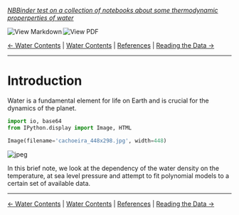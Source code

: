 <!--HEADER-->
[*NBBinder test on a collection of notebooks about some thermodynamic properperties of water*](https://github.com/rmsrosa/nbbinder)

<!--BADGES-->
<a href="https://nbviewer.jupyter.org/github/rmsrosa/nbbinder/blob/master/tests/nb_export_builds/nb_water_md/01.00-Introduction.md"><img align="left" src="https://img.shields.io/badge/view-markdown-orange" alt="View Markdown" title="View Markdown"></a>
&nbsp;<a href="https://nbviewer.jupyter.org/github/rmsrosa/nbbinder/blob/master/tests/nb_export_builds/nb_water_pdf/01.00-Introduction.pdf"><img align="left" src="https://img.shields.io/badge/view-pdf-blueviolet" alt="View PDF" title="View PDF"></a>
&nbsp;

<!--NAVIGATOR-->
[<- Water Contents](00.00-Water_Contents.md) | [Water Contents](00.00-Water_Contents.md) | [References](BA.00-References.md) | [Reading the Data ->](02.00-Data.md)

---


# Introduction

Water is a fundamental element for life on Earth and is crucial for the dynamics of the planet.


```python
import io, base64
from IPython.display import Image, HTML
```


```python
Image(filename='cachoeira_448x298.jpg', width=448) 
```




![jpeg](output_5_0.jpg)



In this brief note, we look at the dependency of the water density on the temperature, at sea level pressure and attempt to fit polynomial models to a certain set of available data.

<!--NAVIGATOR-->

---
[<- Water Contents](00.00-Water_Contents.md) | [Water Contents](00.00-Water_Contents.md) | [References](BA.00-References.md) | [Reading the Data ->](02.00-Data.md)
